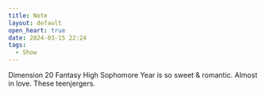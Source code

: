 ```yaml
---
title: Note
layout: default
open_heart: true
date: 2024-03-15 22:24
tags:
  - Show
---
```


Dimension 20 Fantasy High Sophomore Year is so sweet & romantic. Almost in love. These teenjergers.
